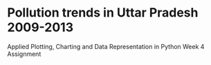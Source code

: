 # Pollution trends in Uttar Pradesh 2009-2013
 Applied Plotting, Charting and Data Representation in Python Week 4 Assignment
